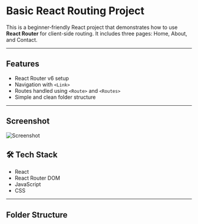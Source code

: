 #  Basic React Routing Project

This is a beginner-friendly React project that demonstrates how to use **React Router** for client-side routing. It includes three pages: Home, About, and Contact.

---

## Features

- React Router v6 setup
- Navigation with `<Link>`
- Routes handled using `<Route>` and `<Routes>`
- Simple and clean folder structure

---
##  Screenshot
![Screenshot](public/screenshot.png)


## 🛠️ Tech Stack

- React
- React Router DOM
- JavaScript
- CSS

---

## Folder Structure





